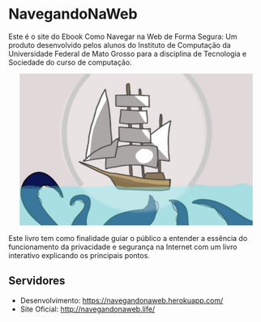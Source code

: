# NavegandoNaWeb
Este é o site do Ebook Como Navegar na Web de Forma Segura: Um produto desenvolvido pelos alunos do Instituto de Computação da Universidade Federal de Mato Grosso para a disciplina de Tecnologia e Sociedade do curso de computação.

<div align="center">
  <img width="460" height="300" src="./images/logo_small.jpg">
</div>

Este livro tem como finalidade guiar o público a entender a essência do funcionamento da privacidade e segurança na Internet com um livro interativo explicando os principais pontos.

## Servidores
* Desenvolvimento: https://navegandonaweb.herokuapp.com/
* Site Oficial: http://navegandonaweb.life/
